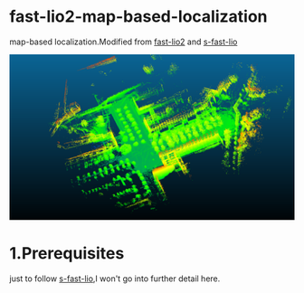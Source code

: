 # fast-lio2-map-based-localization
map-based localization.Modified from [fast-lio2](https://github.com/hku-mars/FAST_LIO) and [s-fast-lio](https://github.com/zlwang7/S-FAST_LIO)

![avatar](pic/global_map.png)

# 1.Prerequisites
just to follow [s-fast-lio](https://github.com/zlwang7/S-FAST_LIO),I won't go into further detail here.


